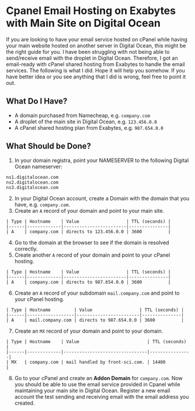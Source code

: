 # Cpanel Email Hosting on Exabytes with Main Site on Digital Ocean

If you are looking to have your email service hosted on cPanel while having your main website hosted on another server in Digital Ocean, this might be the right guide for you. I have been struggling with not being able to send/receive email with the droplet in Digital Ocean. Therefore, I got an email-ready with cPanel shared hosting from Exabytes to handle the email services. The following is what I did. Hope it will help you somehow. If you have better idea or you see anything that I did is wrong, feel free to point it out. 

## What Do I Have?

- A domain purchased from Namecheap, e.g. `company.com`
- A droplet of the main site in Digital Ocean, e.g. `123.456.0.0`
- A cPanel shared hosting plan from Exabytes, e.g. `987.654.0.0`

## What Should be Done?

1. In your domain registra, point your NAMESERVER to the following Digital Ocean nameserver:

  ```
  ns1.digitalocean.com
  ns2.digitalocean.com
  ns3.digitalocean.com
  ```
  
2. In your Digital Ocean account, create a Domain with the domain that you have, e.g. `company.com`.
3. Create an `A` record of your domain and point to your main site.

  ```
  | Type | Hostname    | Value                  | TTL (seconds) |
  |------|-------------|------------------------|---------------|
  | A    | company.com | directs to 123.456.0.0 | 3600          | 
  ```

4. Go to the domain at the browser to see if the domain is resolved correctly.
5. Create another `A` record of your domain and point to your cPanel hosting.

  ```
  | Type | Hostname    | Value                  | TTL (seconds) |
  |------|-------------|------------------------|---------------|
  | A    | company.com | directs to 987.654.0.0 | 3600          | 
  ```
  
6. Create an `A` record of your subdomain `mail.company.com` and point to your cPanel hosting.


  ```
  | Type | Hostname         | Value                  | TTL (seconds) |
  |------|------------------|------------------------|---------------|
  | A    | mail.company.com | directs to 987.654.0.0 | 3600          | 
  ```

7. Create an `MX` record of your domain and point to your domain.

  ```
  | Type | Hostname    | Value                          | TTL (seconds)  |
  |------|-------------|--------------------------------|----------------|
  | MX   | company.com | mail handled by front-sci.com. | 14400          | 
  ```

8. Go to your cPanel and create an **Addon Domain** for `company.com`. Now you should be able to use the email service provided in Cpanel while maintaining your main site in Digital Ocean. Register a new email account the test sending and receiving email with the email address you created. 

